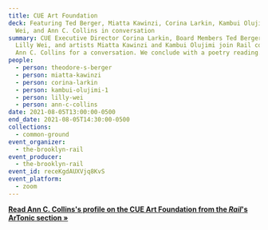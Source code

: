 ```yaml
---
title: CUE Art Foundation
deck: Featuring Ted Berger, Miatta Kawinzi, Corina Larkin, Kambui Olujimi, Lilly
  Wei, and Ann C. Collins in conversation
summary: CUE Executive Director Corina Larkin, Board Members Ted Berger and
  Lilly Wei, and artists Miatta Kawinzi and Kambui Olujimi join Rail contributor
  Ann C. Collins for a conversation. We conclude with a poetry reading.
people:
  - person: theodore-s-berger
  - person: miatta-kawinzi
  - person: corina-larkin
  - person: kambui-olujimi-1
  - person: lilly-wei
  - person: ann-c-collins
date: 2021-08-05T13:00:00-0500
end_date: 2021-08-05T14:30:00-0500
collections:
  - common-ground
event_organizer:
  - the-brooklyn-rail
event_producer:
  - the-brooklyn-rail
event_id: receKgdAUXVjq8KvS
event_platform:
  - zoom
---
```

**[Read Ann C. Collins's profile on the CUE Art Foundation from the *Rail*'s ArTonic section » ](https://brooklynrail.org/2021/04/artonic/CUE-Art-Foundation)**